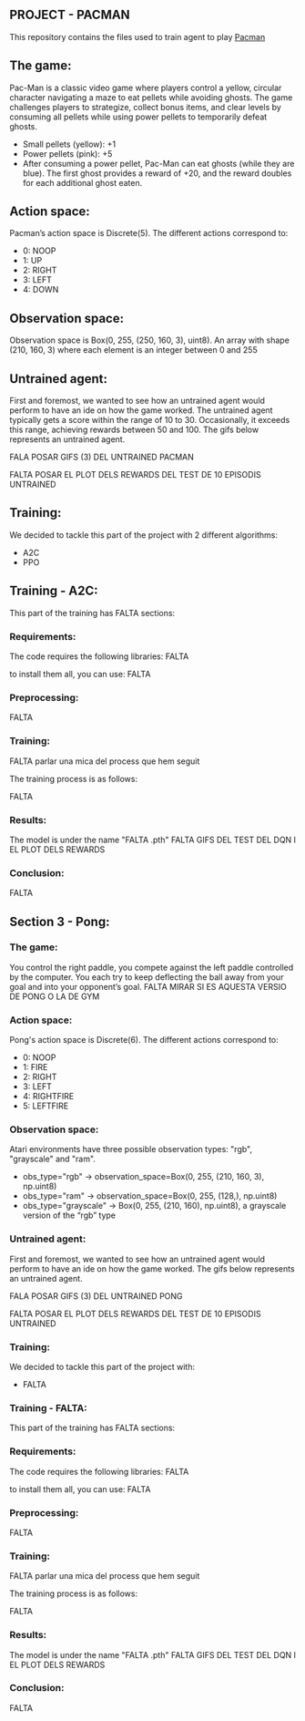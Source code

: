 ## PROJECT - PACMAN
This repository contains the files used to train agent to play [Pacman](https://ale.farama.org/environments/pacman/)


## The game:
Pac-Man is a classic video game where players control a yellow, circular character navigating a maze
to eat pellets while avoiding ghosts. The game challenges players to strategize, collect bonus items,
and clear levels by consuming all pellets while using power pellets to temporarily defeat ghosts.
- Small pellets (yellow): +1
- Power pellets (pink): +5
- After consuming a power pellet, Pac-Man can eat ghosts (while they are blue). 
The first ghost provides a reward of +20, and the reward doubles for each additional ghost eaten.

## Action space:
Pacman’s action space is Discrete(5). The different actions correspond to:
- 0: NOOP
- 1: UP
- 2: RIGHT
- 3: LEFT
- 4: DOWN

## Observation space:
Observation space is Box(0, 255, (250, 160, 3), uint8). An array with shape (210, 160, 3) where each
element is an integer between 0 and 255

## Untrained agent:
First and foremost, we wanted to see how an untrained agent would perform to have an ide on how the game worked. The untrained agent typically gets a score within the range of 10 to 30. Occasionally,
it exceeds this range, achieving rewards between 50 and 100.
The gifs below represents an untrained agent. 

FALA POSAR GIFS (3) DEL UNTRAINED PACMAN

FALTA POSAR EL PLOT DELS REWARDS DEL TEST DE 10 EPISODIS UNTRAINED

## Training:
We decided to tackle this part of the project with 2 different algorithms:
- A2C
- PPO

## Training - A2C:
This part of the training has FALTA sections:

### Requirements:
The code requires the following libraries:
FALTA

to install them all, you can use:
FALTA

### Preprocessing:

FALTA

### Training:

FALTA parlar una mica del process que hem seguit

The training process is as follows:

FALTA

### Results:
The model is under the name "FALTA .pth"
FALTA GIFS DEL TEST DEL DQN I EL PLOT DELS REWARDS

### Conclusion:
FALTA

## Section 3 - Pong:
### The game:
You control the right paddle, you compete against the left paddle controlled by the computer. You each try to keep deflecting the ball away from your goal and into your opponent’s goal.
FALTA MIRAR SI ES AQUESTA VERSIO DE PONG O LA DE GYM

### Action space:
Pong's action space is Discrete(6). The different actions correspond to:
- 0: NOOP
- 1: FIRE
- 2: RIGHT
- 3: LEFT
- 4: RIGHTFIRE
- 5: LEFTFIRE

### Observation space:
Atari environments have three possible observation types: "rgb", "grayscale" and "ram".

- obs_type="rgb" -> observation_space=Box(0, 255, (210, 160, 3), np.uint8)
- obs_type="ram" -> observation_space=Box(0, 255, (128,), np.uint8)
- obs_type="grayscale" -> Box(0, 255, (210, 160), np.uint8), a grayscale version of the “rgb” type


### Untrained agent:
First and foremost, we wanted to see how an untrained agent would perform to have an ide on how the game worked.
The gifs below represents an untrained agent. 

FALA POSAR GIFS (3) DEL UNTRAINED PONG

FALTA POSAR EL PLOT DELS REWARDS DEL TEST DE 10 EPISODIS UNTRAINED

### Training:
We decided to tackle this part of the project with:
- FALTA

### Training - FALTA:
This part of the training has FALTA sections:

### Requirements:
The code requires the following libraries:
FALTA

to install them all, you can use:
FALTA

### Preprocessing:

FALTA

### Training:

FALTA parlar una mica del process que hem seguit

The training process is as follows:

FALTA

### Results:
The model is under the name "FALTA .pth"
FALTA GIFS DEL TEST DEL DQN I EL PLOT DELS REWARDS

### Conclusion:
FALTA